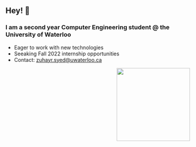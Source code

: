 ## Hey! 👋

### I am a second year Computer Engineering student @ the University of Waterloo

- Eager to work with new technologies
- Seeaking Fall 2022 internship opportunities 
- Contact: zuhayr.syed@uwaterloo.ca 

<img align="right" src="https://c.tenor.com/zdmZmDGlasEAAAAM/typing-man-typing.gif" width="200px"/>

